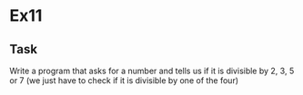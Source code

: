 # Ex11

## Task

Write a program that asks for a number and tells us if it is divisible by 2, 3, 5 or 7 (we just have to check if it is divisible by one of the four)